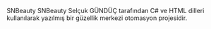SNBeauty 
SNBeauty Selçuk GÜNDÜÇ tarafından C# ve HTML dilleri kullanılarak yazılmış bir güzellik merkezi otomasyon projesidir.
